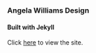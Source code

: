 ### Angela Williams Design

#### Built with Jekyll

Click [here](http://angelawilliamsdesign.com) to view the site.